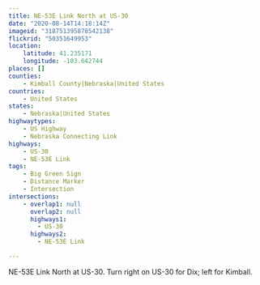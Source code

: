 ```yaml
---
title: NE-53E Link North at US-30
date: "2020-08-14T14:18:14Z"
imageid: "318751395878542138"
flickrid: "50351649953"
location:
    latitude: 41.235171
    longitude: -103.642744
places: []
counties:
    - Kimball County|Nebraska|United States
countries:
    - United States
states:
    - Nebraska|United States
highwaytypes:
    - US Highway
    - Nebraska Connecting Link
highways:
    - US-30
    - NE-53E Link
tags:
    - Big Green Sign
    - Distance Marker
    - Intersection
intersections:
    - overlap1: null
      overlap2: null
      highways1:
        - US-30
      highways2:
        - NE-53E Link

---
```

NE-53E Link North at US-30.  Turn right on US-30 for Dix; left for Kimball.
